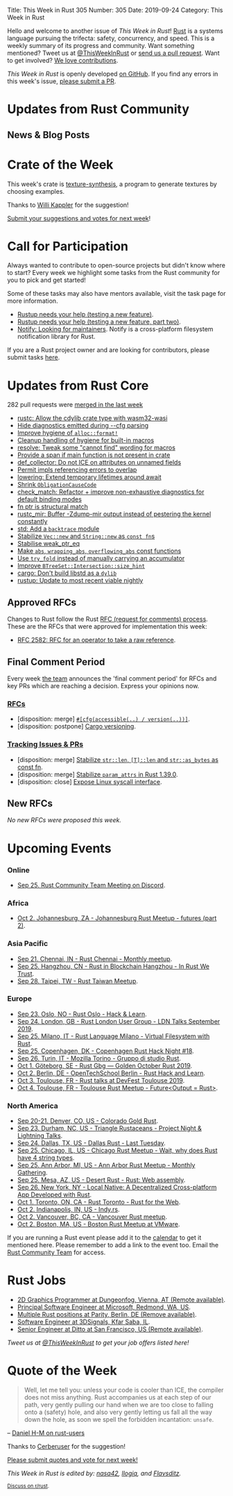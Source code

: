Title: This Week in Rust 305
Number: 305
Date: 2019-09-24
Category: This Week in Rust

Hello and welcome to another issue of *This Week in Rust*!
[Rust](http://rust-lang.org) is a systems language pursuing the trifecta: safety, concurrency, and speed.
This is a weekly summary of its progress and community.
Want something mentioned? Tweet us at [@ThisWeekInRust](https://twitter.com/ThisWeekInRust) or [send us a pull request](https://github.com/cmr/this-week-in-rust).
Want to get involved? [We love contributions](https://github.com/rust-lang/rust/blob/master/CONTRIBUTING.md).

*This Week in Rust* is openly developed [on GitHub](https://github.com/cmr/this-week-in-rust).
If you find any errors in this week's issue, [please submit a PR](https://github.com/cmr/this-week-in-rust/pulls).

# Updates from Rust Community

## News & Blog Posts

# Crate of the Week

This week's crate is [texture-synthesis](https://github.com/EmbarkStudios/texture-synthesis), a program to generate textures by choosing examples.

Thanks to [Willi Kappler](https://users.rust-lang.org/t/crate-of-the-week/2704/621) for the suggestion!

[Submit your suggestions and votes for next week][submit_crate]!

[submit_crate]: https://users.rust-lang.org/t/crate-of-the-week/2704

# Call for Participation

Always wanted to contribute to open-source projects but didn't know where to start?
Every week we highlight some tasks from the Rust community for you to pick and get started!

Some of these tasks may also have mentors available, visit the task page for more information.

* [Rustup needs your help (testing a new feature)](https://www.reddit.com/r/rust/comments/d5hbdu/rustup_needs_your_help_testing_a_new_feature/).
* [Rustup needs your help (testing a new feature, part two)](https://www.reddit.com/r/rust/comments/d5kxr6/rustup_needs_your_help_testing_a_new_feature_part/).
* [Notify: Looking for maintainers](https://github.com/notify-rs/notify/issues/209). Notify is a cross-platform filesystem notification library for Rust.

If you are a Rust project owner and are looking for contributors, please submit tasks [here][guidelines].

[guidelines]: https://users.rust-lang.org/t/twir-call-for-participation/4821

# Updates from Rust Core

282 pull requests were [merged in the last week][merged]

[merged]: https://github.com/search?q=is%3Apr+org%3Arust-lang+is%3Amerged+merged%3A2019-09-09..2019-09-16

* [rustc: Allow the cdylib crate type with wasm32-wasi](https://github.com/rust-lang/rust/pull/64188)
* [Hide diagnostics emitted during --cfg parsing](https://github.com/rust-lang/rust/pull/64467)
* [Improve hygiene of `alloc::format!`](https://github.com/rust-lang/rust/pull/64060)
* [Cleanup handling of hygiene for built-in macros](https://github.com/rust-lang/rust/pull/64469)
* [resolve: Tweak some "cannot find" wording for macros](https://github.com/rust-lang/rust/pull/64483)
* [Provide a span if main function is not present in crate](https://github.com/rust-lang/rust/pull/64290)
* [def_collector: Do not ICE on attributes on unnamed fields](https://github.com/rust-lang/rust/pull/64457)
* [Permit impls referencing errors to overlap](https://github.com/rust-lang/rust/pull/64474)
* [lowering: Extend temporary lifetimes around await](https://github.com/rust-lang/rust/pull/64292)
* [Shrink `ObligationCauseCode`](https://github.com/rust-lang/rust/pull/64302)
* [check_match: Refactor + improve non-exhaustive diagnostics for default binding modes](https://github.com/rust-lang/rust/pull/64271)
* [fn ptr is structural match](https://github.com/rust-lang/rust/pull/64431)
* [rustc_mir: Buffer -Zdump-mir output instead of pestering the kernel constantly](https://github.com/rust-lang/rust/pull/64344)
* [std: Add a `backtrace` module](https://github.com/rust-lang/rust/pull/64154)
* [Stabilize `Vec::new` and `String::new` as `const fn`s](https://github.com/rust-lang/rust/pull/64028)
* [Stabilise weak_ptr_eq](https://github.com/rust-lang/rust/pull/61797)
* [Make `abs`, `wrapping_abs`, `overflowing_abs` const functions](https://github.com/rust-lang/rust/pull/63786)
* [Use `try_fold` instead of manually carrying an accumulator](https://github.com/rust-lang/rust/pull/64473)
* [Improve `BTreeSet::Intersection::size_hint`](https://github.com/rust-lang/rust/pull/64383)
* [cargo: Don't build libstd as a `dylib`](https://github.com/rust-lang/cargo/pull/7353)
* [rustup: Update to most recent viable nightly](https://github.com/rust-lang/rustup.rs/pull/1997)

## Approved RFCs

Changes to Rust follow the Rust [RFC (request for comments)
process](https://github.com/rust-lang/rfcs#rust-rfcs). These
are the RFCs that were approved for implementation this week:

* [RFC 2582: RFC for an operator to take a raw reference](https://github.com/rust-lang/rfcs/pull/2582).

## Final Comment Period

Every week [the team](https://www.rust-lang.org/team.html) announces the
'final comment period' for RFCs and key PRs which are reaching a
decision. Express your opinions now.

### [RFCs](https://github.com/rust-lang/rfcs/labels/final-comment-period)

* [disposition: merge] [`#[cfg(accessible(..) / version(..))]`](https://github.com/rust-lang/rfcs/pull/2523).
* [disposition: postpone] [Cargo versioning](https://github.com/rust-lang/rfcs/pull/2182).

### [Tracking Issues & PRs](https://github.com/rust-lang/rust/labels/final-comment-period)

* [disposition: merge] [Stabilize `str::len`, `[T]::len` and `str::as_bytes` as const fn](https://github.com/rust-lang/rust/pull/63770).
* [disposition: merge] [Stabilize `param_attrs` in Rust 1.39.0](https://github.com/rust-lang/rust/pull/64010).
* [disposition: close] [Expose Linux syscall interface](https://github.com/rust-lang/rust/pull/63745).

## New RFCs

*No new RFCs were proposed this week.*

# Upcoming Events

### Online

* [Sep 25. Rust Community Team Meeting on Discord](https://discordapp.com/channels/442252698964721669/443773747350994945).

### Africa

* [Oct  2. Johannesburg, ZA - Johannesburg Rust Meetup - futures (part 2)](https://www.meetup.com/Johannesburg-Rust-Meetup/events/dgqmbryznbdb/).

### Asia Pacific

* [Sep 21. Chennai, IN - Rust Chennai - Monthly meetup](https://www.meetup.com/mad-rs/events/264945694).
* [Sep 25. Hangzhou, CN - Rust in Blockchain Hangzhou - In Rust We Trust](https://www.meetup.com/Rust-in-Blockchain-Hangzhou/events/264778357/).
* [Sep 28. Taipei, TW - Rust Taiwan Meetup](https://www.facebook.com/events/2110177005945081/).

### Europe

* [Sep 23. Oslo, NO - Rust Oslo - Hack & Learn](https://www.meetup.com/Rust-Oslo/events/264778400/).
* [Sep 24. London, GB - Rust London User Group - LDN Talks September 2019](https://www.meetup.com/Rust-London-User-Group/events/264890481/).
* [Sep 25. Milano, IT - Rust Language Milano - Virtual Filesystem with Rust](https://www.meetup.com/rust-language-milano/events/264311325).
* [Sep 25. Copenhagen, DK - Copenhagen Rust Hack Night #18](https://cph.rs/).
* [Sep 26. Turin, IT - Mozilla Torino - Gruppo di studio Rust](https://www.meetup.com/Mozilla-Torino/events/264748662).
* [Oct  1. Göteborg, SE - Rust Gbg — Golden October Rust 2019](https://www.meetup.com/rustgbg/events/264957575/).
* [Oct  2. Berlin, DE - OpenTechSchool Berlin - Rust Hack and Learn](https://www.meetup.com/opentechschool-berlin/events/nxdpgryznbdb/).
* [Oct  3. Toulouse, FR - Rust talks at DevFest Toulouse 2019](https://devfesttoulouse.fr/).
* [Oct  4. Toulouse, FR - Toulouse Rust Meetup - Future<Output = Rust>](https://www.meetup.com/Toulouse-Rust-Meetup/events/264780064).

### North America

* [Sep 20-21. Denver, CO, US - Colorado Gold Rust](https://www.cogoldrust.com/).
* [Sep 23. Durham, NC, US - Triangle Rustaceans - Project Night & Lightning Talks](https://www.meetup.com/triangle-rustaceans/events/mfglwpyzmbfc/).
* [Sep 24. Dallas, TX, US - Dallas Rust - Last Tuesday](https://www.meetup.com/Dallas-Rust/events/zfgwzmyzmbgc/).
* [Sep 25. Chicago, IL, US - Chicago Rust Meetup - Wait, why does Rust have 4 string types](https://www.meetup.com/Chicago-Rust-Meetup/events/264559606).
* [Sep 25. Ann Arbor, MI, US - Ann Arbor Rust Meetup - Monthly Gathering](https://www.meetup.com/Ann-Arbor-Rust-Meetup/events/zdfscryzmbhc/).
* [Sep 25. Mesa, AZ, US - Desert Rust - Rust: Web assembly](https://www.meetup.com/Desert-Rustaceans/events/wmmphryzmbhc/).
* [Sep 26. New York, NY - Local Native: A Decentralized Cross-platform App Developed with Rust](https://www.meetup.com/Rust-NYC/events/264849068/).
* [Oct  1. Toronto, ON, CA - Rust Toronto - Rust for the Web](https://www.meetup.com/Rust-Toronto/events/264727074/).
* [Oct  2. Indianapolis, IN, US - Indy.rs](https://www.meetup.com/indyrs/events/mffbtpyznbdb/).
* [Oct  2. Vancouver, BC, CA - Vancouver Rust meetup](https://www.meetup.com/Vancouver-Rust/events/rwcpfryznbdb/).
* [Oct  2. Boston, MA, US - Boston Rust Meetup at VMware](https://www.meetup.com/BostonRust/events/264555065/).

If you are running a Rust event please add it to the [calendar] to get
it mentioned here. Please remember to add a link to the event too.
Email the [Rust Community Team][community] for access.

[calendar]: https://www.google.com/calendar/embed?src=apd9vmbc22egenmtu5l6c5jbfc%40group.calendar.google.com
[community]: mailto:community-team@rust-lang.org

# Rust Jobs

* [2D Graphics Programmer at Dungeonfog, Vienna, AT (Remote available)](https://www.dungeonfog.com/about/job-offers/).
* [Principal Software Engineer at Microsoft, Redmond, WA, US](https://twitter.com/ryan_levick/status/1171830191804551168).
* [Multiple Rust positions at Parity, Berlin, DE (Remove available)](https://www.parity.io/jobs/).
* [Software Engineer at 3DSignals, Kfar Saba, IL](https://3dsig.com/positions/software-engineer/).
* [Senior Engineer at Ditto at San Francisco, US (Remote available)](https://twitter.com/Adam_Fish/status/1173672751271268352).

*Tweet us at [@ThisWeekInRust](https://twitter.com/ThisWeekInRust) to get your job offers listed here!*

# Quote of the Week

> Well, let me tell you: unless your code is cooler than ICE, the compiler does not miss anything. Rust accompanies us at each step of our path, very gently pulling our hand when we are too close to falling onto a (safety) hole, and also very gently letting us fall all the way down the hole, as soon we spell the forbidden incantation: `unsafe`.

– [Daniel H-M on rust-users](https://users.rust-lang.org/t/looking-for-a-deeper-understanding-of-phatomdata/32477/4)

Thanks to [Cerberuser](https://users.rust-lang.org/t/twir-quote-of-the-week/328/700) for the suggestion!

[Please submit quotes and vote for next week!](https://users.rust-lang.org/t/twir-quote-of-the-week/328)

*This Week in Rust is edited by: [nasa42](https://github.com/nasa42), [llogiq](https://github.com/llogiq), and [Flavsditz](https://github.com/Flavsditz).*

<small>[Discuss on r/rust]().</small>
